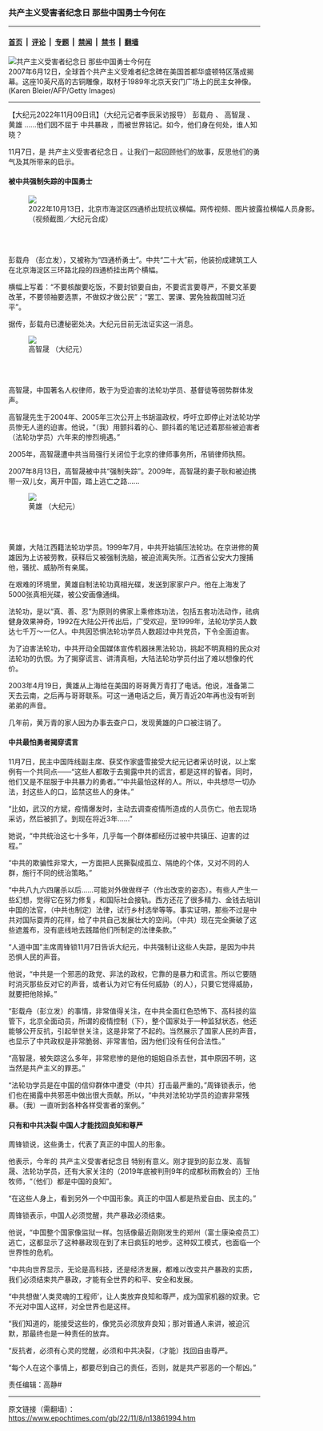 ### 共产主义受害者纪念日 那些中国勇士今何在

---

#### [首页](../../../..?n13861994) &nbsp;|&nbsp; [评论](../../../../../epoch-comment?n13861994) &nbsp;|&nbsp; [专题](../../../../../epoch-special?n13861994) &nbsp;|&nbsp; [禁闻](../../../../../epoch-news?n13861994) &nbsp;|&nbsp; [禁书](../../../../../books?n13861994) &nbsp;|&nbsp; [翻墙](https://github.com/gfw-breaker/nogfw/blob/master/README.md?n13861994)


<div><img alt="共产主义受害者纪念日 那些中国勇士今何在" class="attachment-djy_600_400 size-djy_600_400 wp-post-image" src="https://i.epochtimes.com/assets/uploads/2017/12/GettyImages-74578613-600x400.jpg"/>
<div class="caption">
 2007年6月12日，全球首个共产主义受难者纪念碑在美国首都华盛顿特区落成揭幕。这座10英尺高的古铜雕像，取材于1989年北京天安门广场上的民主女神像。(Karen Bleier/AFP/Getty Images)
</div></div><hr/><div class="post_content" id="artbody" itemprop="articleBody">
 <!-- article content begin -->
 <p>
  【大纪元2022年11月09日讯】（大纪元记者李辰采访报导）
  <ok href="https://www.epochtimes.com/gb/tag/%E5%BD%AD%E8%BD%BD%E8%88%9F.html">
   彭载舟
  </ok>
  、
  <ok href="https://www.epochtimes.com/gb/tag/%E9%AB%98%E6%99%BA%E6%99%9F.html">
   高智晟
  </ok>
  、
  <ok href="https://www.epochtimes.com/gb/tag/%E9%BB%84%E9%9B%84.html">
   黄雄
  </ok>
  ……他们因不屈于
  <ok href="https://www.epochtimes.com/gb/tag/%E4%B8%AD%E5%85%B1%E6%9A%B4%E6%94%BF.html">
   中共暴政
  </ok>
  ，而被世界铭记。如今，他们身在何处，谁人知晓？
 </p>
 <p>
  11月7日，是
  <ok href="https://www.epochtimes.com/gb/tag/%E5%85%B1%E4%BA%A7%E4%B8%BB%E4%B9%89%E5%8F%97%E5%AE%B3%E8%80%85%E7%BA%AA%E5%BF%B5%E6%97%A5.html">
   共产主义受害者纪念日
  </ok>
  。让我们一起回顾他们的故事，反思他们的勇气及其所带来的启示。
 </p>
 <h4>
  被中共强制失踪的中国勇士
 </h4>
 <figure class="wp-caption aligncenter" style="width: 600px">
  <ok href="https://i.epochtimes.com/assets/uploads/2022/10/id13845083-beijing-600x400.jpg" target="_blank">
   <img class="size-large" src="https://i.epochtimes.com/assets/uploads/2022/10/id13845083-beijing-600x400.jpg"/>
  </ok>
  <br/><figcaption class="wp-caption-text">
   2022年10月13日，北京市海淀区四通桥出现抗议横幅。网传视频、图片披露拉横幅人员身影。（视频截图／大纪元合成）
  </figcaption><br/>
 </figure><br/>
 <p>
  <ok href="https://www.epochtimes.com/gb/tag/%E5%BD%AD%E8%BD%BD%E8%88%9F.html">
   彭载舟
  </ok>
  （彭立发），又被称为“四通桥勇士”。中共“二十大”前，他装扮成建筑工人在北京海淀区三环路北段的四通桥挂出两个横幅。
 </p>
 <p>
  横幅上写着：“不要核酸要吃饭，不要封锁要自由，不要谎言要尊严，不要文革要改革，不要领袖要选票，不做奴才做公民”；“罢工、罢课、罢免独裁国贼习近平”。
 </p>
 <p>
  据传，彭载舟已遭秘密处决。大纪元目前无法证实这一消息。
 </p>
 <figure class="wp-caption aligncenter" style="width: 600px">
  <ok href="https://i.epochtimes.com/assets/uploads/2021/09/id13270576-2-600-600x338.jpg" target="_blank">
   <img class="size-large" src="https://i.epochtimes.com/assets/uploads/2021/09/id13270576-2-600-600x338.jpg"/>
  </ok>
  <br/><figcaption class="wp-caption-text">
   <ok href="https://www.epochtimes.com/gb/tag/%E9%AB%98%E6%99%BA%E6%99%9F.html">
    高智晟
   </ok>
   （大纪元）
  </figcaption><br/>
 </figure><br/>
 <p>
  高智晟，中国著名人权律师，敢于为受迫害的法轮功学员、基督徒等弱势群体发声。
 </p>
 <p>
  高智晟先生于2004年、2005年三次公开上书胡温政权，呼吁立即停止对法轮功学员惨无人道的迫害。他说，“（我）用颤抖着的心、颤抖着的笔记述着那些被迫害者（法轮功学员）六年来的惨烈境遇。”
 </p>
 <p>
  2005年，高智晟遭中共当局强行关闭位于北京的律师事务所，吊销律师执照。
 </p>
 <p>
  2007年8月13日，高智晟被中共“强制失踪”。2009年，高智晟的妻子耿和被迫携带一双儿女，离开中国，踏上逃亡之路……
 </p>
 <figure class="wp-caption aligncenter" style="width: 200px">
  <ok href="https://i.epochtimes.com/assets/uploads/2003/12/312240459628-450x645.jpg" target="_blank">
   <img class="size-large" src="https://i.epochtimes.com/assets/uploads/2003/12/312240459628-450x645.jpg"/>
  </ok>
  <br/><figcaption class="wp-caption-text">
   <ok href="https://www.epochtimes.com/gb/tag/%E9%BB%84%E9%9B%84.html">
    黄雄
   </ok>
   （大纪元）
  </figcaption><br/>
 </figure><br/>
 <p>
  黄雄，大陆江西籍法轮功学员。1999年7月，中共开始镇压法轮功。在京进修的黄雄因为上访被劳教，获释后又被强制洗脑，被迫流离失所。江西省公安大力搜捕他，骚扰、威胁所有亲属。
 </p>
 <p>
  在艰难的环境里，黄雄自制法轮功真相光碟，发送到家家户户。他在上海发了5000张真相光碟，被公安画像通缉。
 </p>
 <p>
  法轮功，是以“真、善、忍”为原则的佛家上乘修炼功法，包括五套功法动作，祛病健身效果神奇，1992在大陆公开传出后，广受欢迎，至1999年，法轮功学员人数达七千万〜一亿人。中共因恐惧法轮功学员人数超过中共党员，下令全面迫害。
 </p>
 <p>
  为了迫害法轮功，中共开动全国媒体宣传机器抹黑法轮功，挑起不明真相的民众对法轮功的仇恨。为了揭穿谎言、讲清真相，大陆法轮功学员付出了难以想像的代价。
 </p>
 <p>
  2003年4月19日，黄雄从上海给在美国的哥哥黄万青打了电话。他说，准备第二天去云南，之后再与哥哥联系。可这一通电话之后，黄万青近20年再也没有听到弟弟的声音。
 </p>
 <p>
  几年前，黄万青的家人因为办事去查户口，发现黄雄的户口被注销了。
 </p>
 <h4>
  中共最怕勇者揭穿谎言
 </h4>
 <p>
  11月7日，民主中国阵线副主席、获奖作家盛雪接受大纪元记者采访时说，以上案例有一个共同点——“这些人都敢于去揭露中共的谎言，都是这样的智者。同时，他们又是不屈服于中共暴力的勇者。”“中共最怕这样的人。所以，中共想尽一切办法，封这些人的口，监禁这些人的身体。”
 </p>
 <p>
  “比如，武汉的方斌，疫情爆发时，主动去调查疫情所造成的人员伤亡。他去现场采访，然后被抓了。到现在将近3年……”
 </p>
 <p>
  她说，“中共统治这七十多年，几乎每一个群体都经历过被中共镇压、迫害的过程。”
 </p>
 <p>
  “中共的欺骗性非常大，一方面把人民撕裂成孤立、隔绝的个体，又对不同的人群，施行不同的统治策略。”
 </p>
 <p>
  “中共八九六四屠杀以后……可能对外做做样子（作出改变的姿态）。有些人产生一些幻想，觉得它在努力修复，和国际社会接轨。西方还花了很多精力、金钱去培训中国的法官，（中共也制定）法律，试行乡村选举等等。事实证明，那些不过是中共对国际耍弄的花样，给了中共自己发展壮大的空间。（中共）现在完全撕破了这些遮羞布，没有底线地去践踏他们所制定的法律条款。”
 </p>
 <p>
  “人道中国”主席周锋锁11月7日告诉大纪元，中共强制让这些人失踪，是因为中共恐惧人民的声音。
 </p>
 <p>
  他说，“中共是一个邪恶的政党、非法的政权，它靠的是暴力和谎言。所以它要随时消灭那些反对它的声音，或者认为对它有任何威胁（的人），只要它觉得威胁，就要把他除掉。”
 </p>
 <p>
  “彭载舟（彭立发）的事情，非常值得关注，在中共全面红色恐怖下、高科技的监管下，北京全面动员，所谓的疫情控制（下），整个国家处于一种监狱状态，他还能够公开反抗，引起举世关注，这是非常了不起的。当然展示了国家人民的声音，也显示了中共政权是非常脆弱、非常害怕，因为他们没有任何合法性。”
 </p>
 <p>
  “高智晟，被失踪这么多年，非常悲惨的是他的姐姐自杀去世，其中原因不明，这当然是共产主义的罪恶。”
 </p>
 <p>
  “法轮功学员是在中国的信仰群体中遭受（中共）打击最严重的。”周锋锁表示，他们也在揭露中共邪恶中做出很大贡献。所以，“中共对法轮功学员的迫害非常残暴。（我）一直听到各种各样受害者的案例。”
 </p>
 <h4>
  只有和中共决裂 中国人才能找回良知和尊严
 </h4>
 <p>
  周锋锁说，这些勇士，代表了真正的中国人的形象。
 </p>
 <p>
  他表示，今年的
  <ok href="https://www.epochtimes.com/gb/tag/%E5%85%B1%E4%BA%A7%E4%B8%BB%E4%B9%89%E5%8F%97%E5%AE%B3%E8%80%85%E7%BA%AA%E5%BF%B5%E6%97%A5.html">
   共产主义受害者纪念日
  </ok>
  特别有意义。刚才提到的彭立发、高智晟、法轮功学员，还有大家关注的（2019年底被判刑9年的成都秋雨教会的）王怡牧师，“（他们）都是中国的良知”。
 </p>
 <p>
  “在这些人身上，看到另外一个中国形象。真正的中国人都是热爱自由、民主的。”
 </p>
 <p>
  周锋锁表示，中国人必须觉醒，共产暴政必须结束。
 </p>
 <p>
  他说，“中国整个国家像监狱一样。包括像最近刚刚发生的郑州（富士康染疫员工）逃亡，这都显示了这种暴政现在到了末日疯狂的地步。这种奴工模式，也面临一个世界性的危机。
 </p>
 <p>
  “中共向世界显示，无论是高科技，还是经济发展，都难以改变共产暴政的实质，我们必须结束共产暴政，才能有全世界的和平、安全和发展。
 </p>
 <p>
  “中共想做‘人类灵魂的工程师’，让人类放弃良知和尊严，成为国家机器的奴隶。它不光对中国人这样，对全世界也是这样。
 </p>
 <p>
  “我们知道的，能接受这些的，像党员必须放弃良知；那对普通人来讲，被迫沉默，那最终也是一种责任的放弃。
 </p>
 <p>
  “反抗者，必须有心灵的觉醒，必须和中共决裂，（才能）找回自由尊严。
 </p>
 <p>
  “每个人在这个事情上，都要尽到自己的责任，否则，就是共产邪恶的一个帮凶。”
 </p>
 <p>
  责任编辑：高静#
 </p>
 <!-- article content end -->
 <div id="below_article_ad">
 </div>
</div>


---

原文链接（需翻墙）：https://www.epochtimes.com/gb/22/11/8/n13861994.htm